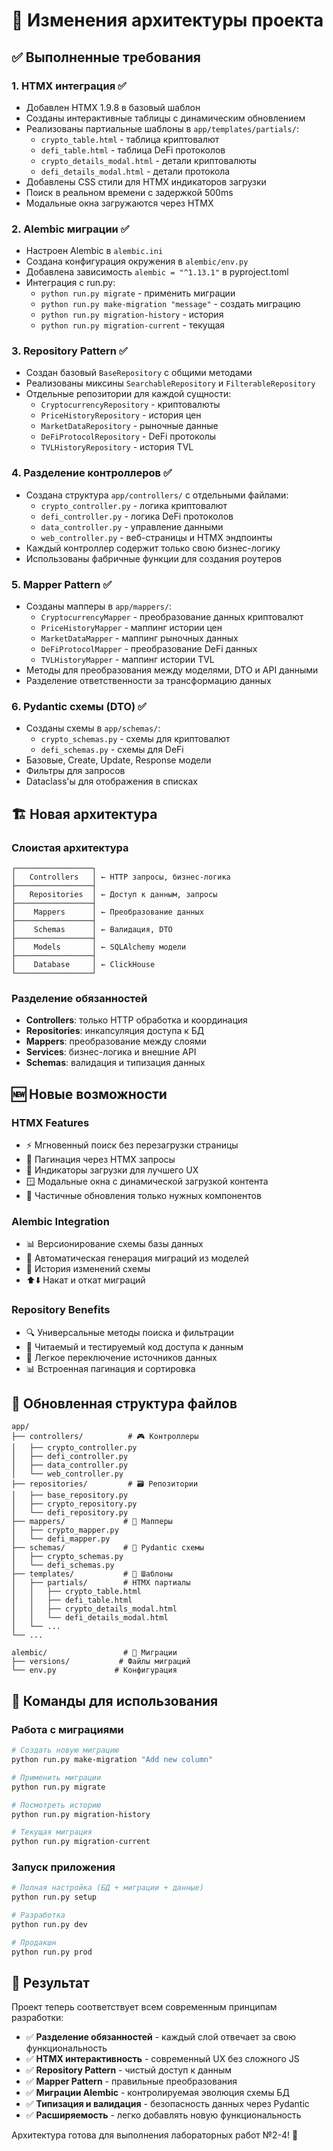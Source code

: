 # 🔄 Изменения архитектуры проекта

## ✅ Выполненные требования

### 1. **HTMX интеграция** ✅
- Добавлен HTMX 1.9.8 в базовый шаблон
- Созданы интерактивные таблицы с динамическим обновлением
- Реализованы партиальные шаблоны в `app/templates/partials/`:
  - `crypto_table.html` - таблица криптовалют
  - `defi_table.html` - таблица DeFi протоколов  
  - `crypto_details_modal.html` - детали криптовалюты
  - `defi_details_modal.html` - детали протокола
- Добавлены CSS стили для HTMX индикаторов загрузки
- Поиск в реальном времени с задержкой 500ms
- Модальные окна загружаются через HTMX

### 2. **Alembic миграции** ✅  
- Настроен Alembic в `alembic.ini`
- Создана конфигурация окружения в `alembic/env.py`
- Добавлена зависимость `alembic = "^1.13.1"` в pyproject.toml
- Интеграция с run.py:
  - `python run.py migrate` - применить миграции
  - `python run.py make-migration "message"` - создать миграцию
  - `python run.py migration-history` - история
  - `python run.py migration-current` - текущая

### 3. **Repository Pattern** ✅
- Создан базовый `BaseRepository` с общими методами
- Реализованы миксины `SearchableRepository` и `FilterableRepository`
- Отдельные репозитории для каждой сущности:
  - `CryptocurrencyRepository` - криптовалюты
  - `PriceHistoryRepository` - история цен  
  - `MarketDataRepository` - рыночные данные
  - `DeFiProtocolRepository` - DeFi протоколы
  - `TVLHistoryRepository` - история TVL

### 4. **Разделение контроллеров** ✅
- Создана структура `app/controllers/` с отдельными файлами:
  - `crypto_controller.py` - логика криптовалют
  - `defi_controller.py` - логика DeFi протоколов
  - `data_controller.py` - управление данными
  - `web_controller.py` - веб-страницы и HTMX эндпоинты
- Каждый контроллер содержит только свою бизнес-логику
- Использованы фабричные функции для создания роутеров

### 5. **Mapper Pattern** ✅
- Созданы мапперы в `app/mappers/`:
  - `CryptocurrencyMapper` - преобразование данных криптовалют
  - `PriceHistoryMapper` - маппинг истории цен
  - `MarketDataMapper` - маппинг рыночных данных
  - `DeFiProtocolMapper` - преобразование DeFi данных
  - `TVLHistoryMapper` - маппинг истории TVL
- Методы для преобразования между моделями, DTO и API данными
- Разделение ответственности за трансформацию данных

### 6. **Pydantic схемы (DTO)** ✅  
- Созданы схемы в `app/schemas/`:
  - `crypto_schemas.py` - схемы для криптовалют
  - `defi_schemas.py` - схемы для DeFi
- Базовые, Create, Update, Response модели
- Фильтры для запросов
- Dataclass'ы для отображения в списках

## 🏗️ Новая архитектура

### Слоистая архитектура
```
┌─────────────────┐
│   Controllers   │ ← HTTP запросы, бизнес-логика
├─────────────────┤
│   Repositories  │ ← Доступ к данным, запросы
├─────────────────┤  
│    Mappers      │ ← Преобразование данных
├─────────────────┤
│    Schemas      │ ← Валидация, DTO
├─────────────────┤
│    Models       │ ← SQLAlchemy модели
├─────────────────┤
│    Database     │ ← ClickHouse
└─────────────────┘
```

### Разделение обязанностей
- **Controllers**: только HTTP обработка и координация
- **Repositories**: инкапсуляция доступа к БД
- **Mappers**: преобразование между слоями
- **Services**: бизнес-логика и внешние API
- **Schemas**: валидация и типизация данных

## 🆕 Новые возможности

### HTMX Features
- ⚡ Мгновенный поиск без перезагрузки страницы
- 📄 Пагинация через HTMX запросы
- 🔄 Индикаторы загрузки для лучшего UX
- 🪟 Модальные окна с динамической загрузкой контента
- 🎯 Частичные обновления только нужных компонентов

### Alembic Integration  
- 📊 Версионирование схемы базы данных
- 🔄 Автоматическая генерация миграций из моделей
- 📜 История изменений схемы
- ⬆️⬇️ Накат и откат миграций

### Repository Benefits
- 🔍 Универсальные методы поиска и фильтрации
- 📖 Читаемый и тестируемый код доступа к данным
- 🔧 Легкое переключение источников данных
- 📊 Встроенная пагинация и сортировка

## 📁 Обновленная структура файлов

```
app/
├── controllers/          # 🎮 Контроллеры
│   ├── crypto_controller.py
│   ├── defi_controller.py  
│   ├── data_controller.py
│   └── web_controller.py
├── repositories/         # 🗃️ Репозитории  
│   ├── base_repository.py
│   ├── crypto_repository.py
│   └── defi_repository.py
├── mappers/             # 🔄 Мапперы
│   ├── crypto_mapper.py
│   └── defi_mapper.py
├── schemas/             # 📝 Pydantic схемы
│   ├── crypto_schemas.py
│   └── defi_schemas.py
├── templates/           # 🎨 Шаблоны  
│   ├── partials/        # HTMX партиалы
│   │   ├── crypto_table.html
│   │   ├── defi_table.html
│   │   ├── crypto_details_modal.html
│   │   └── defi_details_modal.html
│   └── ...
└── ...

alembic/                 # 🔧 Миграции
├── versions/           # Файлы миграций  
└── env.py             # Конфигурация
```

## 🚀 Команды для использования

### Работа с миграциями
```bash
# Создать новую миграцию
python run.py make-migration "Add new column"

# Применить миграции  
python run.py migrate

# Посмотреть историю
python run.py migration-history

# Текущая миграция
python run.py migration-current
```

### Запуск приложения
```bash
# Полная настройка (БД + миграции + данные)
python run.py setup

# Разработка
python run.py dev

# Продакшн
python run.py prod
```

## 🎯 Результат

Проект теперь соответствует всем современным принципам разработки:

- ✅ **Разделение обязанностей** - каждый слой отвечает за свою функциональность
- ✅ **HTMX интерактивность** - современный UX без сложного JS
- ✅ **Repository Pattern** - чистый доступ к данным
- ✅ **Mapper Pattern** - правильные преобразования
- ✅ **Миграции Alembic** - контролируемая эволюция схемы БД
- ✅ **Типизация и валидация** - безопасность данных через Pydantic
- ✅ **Расширяемость** - легко добавлять новую функциональность

Архитектура готова для выполнения лабораторных работ №2-4! 🎉